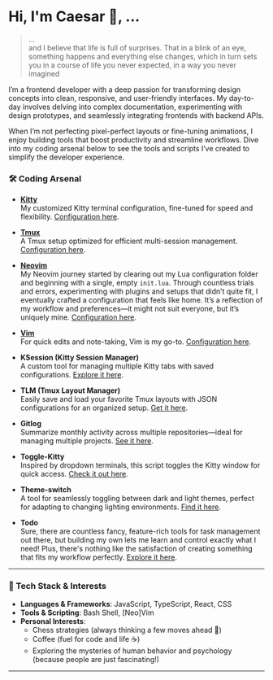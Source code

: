 # Hi, I'm Caesar 👋, ...

> ...  
> and I believe that life is full of surprises. That in a blink of an eye, something happens and everything else changes, which in turn sets you in a course of life you never expected, in a way you never imagined

I’m a frontend developer with a deep passion for transforming design concepts into clean, responsive, and user-friendly interfaces. My day-to-day involves delving into complex documentation, experimenting with design prototypes, and seamlessly integrating frontends with backend APIs.

When I’m not perfecting pixel-perfect layouts or fine-tuning animations, I enjoy building tools that boost productivity and streamline workflows. Dive into my coding arsenal below to see the tools and scripts I’ve created to simplify the developer experience.

### 🛠 Coding Arsenal

-   **[Kitty](https://sw.kovidgoyal.net/kitty/)**  
    My customized Kitty terminal configuration, fine-tuned for speed and flexibility. [Configuration here](https://github.com/caesar003/kitty.conf).

-   **[Tmux](https://github.com/tmux/tmux)**  
    A Tmux setup optimized for efficient multi-session management. [Configuration here](https://github.com/caesar003/tmux-config).
    
- **[Neovim](https://neovim.io/)**  
    My Neovim journey started by clearing out my Lua configuration folder and beginning with a single, empty `init.lua`. Through countless trials and errors, experimenting with plugins and setups that didn’t quite fit, I eventually crafted a configuration that feels like home. It’s a reflection of my workflow and preferences—it might not suit everyone, but it’s uniquely mine. [Configuration here](https://github.com/caesar003/nvimconfig).  
-   **[Vim](https://www.vim.org/)**  
    For quick edits and note-taking, Vim is my go-to. [Configuration here](https://github.com/caesar003/vimrc).

-   **KSession (Kitty Session Manager)**  
    A custom tool for managing multiple Kitty tabs with saved configurations. [Explore it here](https://github.com/caesar003/ksession).

-   **TLM (Tmux Layout Manager)**  
    Easily save and load your favorite Tmux layouts with JSON configurations for an organized setup. [Get it here](https://github.com/caesar003/tlm).

-   **Gitlog**  
    Summarize monthly activity across multiple repositories—ideal for managing multiple projects. [See it here](https://github.com/caesar003/gitlog).

-   **Toggle-Kitty**  
    Inspired by dropdown terminals, this script toggles the Kitty window for quick access. [Check it out here](https://github.com/caesar003/toggle-kitty.git).

-   **Theme-switch**  
    A tool for seamlessly toggling between dark and light themes, perfect for adapting to changing lighting environments. [Find it here](https://github.com/caesar003/theme-switch.git).

-   **Todo**  
    Sure, there are countless fancy, feature-rich tools for task management out there, but building my own lets me learn and control exactly what I need! Plus, there's nothing like the satisfaction of creating something that fits my workflow perfectly. [Explore it here](https://github.com/caesar003/todo.git).

---

### 🔧 Tech Stack & Interests

-   **Languages & Frameworks**: JavaScript, TypeScript, React, CSS
-   **Tools & Scripting**: Bash Shell, [Neo]Vim
-   **Personal Interests**:
    -   Chess strategies (always thinking a few moves ahead 🧠)
    -   Coffee (fuel for code and life ☕)
    -   Exploring the mysteries of human behavior and psychology (because people are just fascinating!)

---

